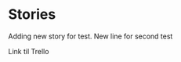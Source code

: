 <h1> Stories </h1>

<p>
  Adding new story for test.
  New line for second test
</p>
<p href="https://trello.com/b/OhWN9m7C/uia17-taskmasters">Link til Trello</p>
